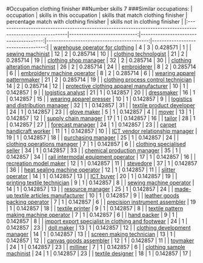 #Occupation clothing finisher
##Number skills 7
###Similar occupations:
| occupation                                                                                                |   skills in this occupation |   skills that match clothing finisher |   percentage match with clothing finisher |   skills not in clothing finisher |
|:----------------------------------------------------------------------------------------------------------|----------------------------:|--------------------------------------:|------------------------------------------:|----------------------------------:|
| [warehouse operator for clothing](warehouse_operator_for_clothing.md)                                     |                           4 |                                     3 |                                  0.428571 |                                 1 |
| [sewing machinist](sewing_machinist.md)                                                                   |                          12 |                                     2 |                                  0.285714 |                                10 |
| [clothing technologist](clothing_technologist.md)                                                         |                          21 |                                     2 |                                  0.285714 |                                19 |
| [clothing shop manager](clothing_shop_manager.md)                                                         |                          32 |                                     2 |                                  0.285714 |                                30 |
| [clothing alteration machinist](clothing_alteration_machinist.md)                                         |                          26 |                                     2 |                                  0.285714 |                                24 |
| [embroiderer](embroiderer.md)                                                                             |                           8 |                                     2 |                                  0.285714 |                                 6 |
| [embroidery machine operator](embroidery_machine_operator.md)                                             |                           8 |                                     2 |                                  0.285714 |                                 6 |
| [wearing apparel patternmaker](wearing_apparel_patternmaker.md)                                           |                          21 |                                     2 |                                  0.285714 |                                19 |
| [clothing process control technician](clothing_process_control_technician.md)                             |                          14 |                                     2 |                                  0.285714 |                                12 |
| [protective clothing apparel manufacturer](protective_clothing_apparel_manufacturer.md)                   |                          10 |                                     1 |                                  0.142857 |                                 9 |
| [logistics analyst](logistics_analyst.md)                                                                 |                          21 |                                     1 |                                  0.142857 |                                20 |
| [dressmaker](dressmaker.md)                                                                               |                          16 |                                     1 |                                  0.142857 |                                15 |
| [wearing apparel presser](wearing_apparel_presser.md)                                                     |                          10 |                                     1 |                                  0.142857 |                                 9 |
| [logistics and distribution manager](logistics_and_distribution_manager.md)                               |                          32 |                                     1 |                                  0.142857 |                                31 |
| [textile product developer](textile_product_developer.md)                                                 |                          24 |                                     1 |                                  0.142857 |                                23 |
| [glove maker](glove_maker.md)                                                                             |                           5 |                                     1 |                                  0.142857 |                                 4 |
| [mover](mover.md)                                                                                         |                          13 |                                     1 |                                  0.142857 |                                12 |
| [supply chain manager](supply_chain_manager.md)                                                           |                          17 |                                     1 |                                  0.142857 |                                16 |
| [tailor](tailor.md)                                                                                       |                          28 |                                     1 |                                  0.142857 |                                27 |
| [forecast manager](forecast_manager.md)                                                                   |                          24 |                                     1 |                                  0.142857 |                                23 |
| [carpet handicraft worker](carpet_handicraft_worker.md)                                                   |                          11 |                                     1 |                                  0.142857 |                                10 |
| [ICT vendor relationship manager](ICT_vendor_relationship_manager.md)                                     |                          19 |                                     1 |                                  0.142857 |                                18 |
| [purchasing manager](purchasing_manager.md)                                                               |                          25 |                                     1 |                                  0.142857 |                                24 |
| [clothing operations manager](clothing_operations_manager.md)                                             |                           7 |                                     1 |                                  0.142857 |                                 6 |
| [clothing specialised seller](clothing_specialised_seller.md)                                             |                          34 |                                     1 |                                  0.142857 |                                33 |
| [chemical production manager](chemical_production_manager.md)                                             |                          35 |                                     1 |                                  0.142857 |                                34 |
| [rail intermodal equipment operator](rail_intermodal_equipment_operator.md)                               |                          17 |                                     1 |                                  0.142857 |                                16 |
| [recreation model maker](recreation_model_maker.md)                                                       |                          12 |                                     1 |                                  0.142857 |                                11 |
| [stevedore](stevedore.md)                                                                                 |                          37 |                                     1 |                                  0.142857 |                                36 |
| [heat sealing machine operator](heat_sealing_machine_operator.md)                                         |                          12 |                                     1 |                                  0.142857 |                                11 |
| [slitter operator](slitter_operator.md)                                                                   |                          14 |                                     1 |                                  0.142857 |                                13 |
| [ICT buyer](ICT_buyer.md)                                                                                 |                          20 |                                     1 |                                  0.142857 |                                19 |
| [printing textile technician](printing_textile_technician.md)                                             |                           9 |                                     1 |                                  0.142857 |                                 8 |
| [sewing machine operator](sewing_machine_operator.md)                                                     |                          14 |                                     1 |                                  0.142857 |                                13 |
| [resource manager](resource_manager.md)                                                                   |                          25 |                                     1 |                                  0.142857 |                                24 |
| [made-up textile articles manufacturer](made-up_textile_articles_manufacturer.md)                         |                          10 |                                     1 |                                  0.142857 |                                 9 |
| [leather goods packing operator](leather_goods_packing_operator.md)                                       |                           7 |                                     1 |                                  0.142857 |                                 6 |
| [precision instrument assembler](precision_instrument_assembler.md)                                       |                          19 |                                     1 |                                  0.142857 |                                18 |
| [textile printer](textile_printer.md)                                                                     |                           9 |                                     1 |                                  0.142857 |                                 8 |
| [textile pattern making machine operator](textile_pattern_making_machine_operator.md)                     |                           7 |                                     1 |                                  0.142857 |                                 6 |
| [hand packer](hand_packer.md)                                                                             |                           9 |                                     1 |                                  0.142857 |                                 8 |
| [import export specialist in clothing and footwear](import_export_specialist_in_clothing_and_footwear.md) |                          24 |                                     1 |                                  0.142857 |                                23 |
| [doll maker](doll_maker.md)                                                                               |                          13 |                                     1 |                                  0.142857 |                                12 |
| [clothing development manager](clothing_development_manager.md)                                           |                          14 |                                     1 |                                  0.142857 |                                13 |
| [screen making technician](screen_making_technician.md)                                                   |                          13 |                                     1 |                                  0.142857 |                                12 |
| [canvas goods assembler](canvas_goods_assembler.md)                                                       |                          12 |                                     1 |                                  0.142857 |                                11 |
| [toymaker](toymaker.md)                                                                                   |                          24 |                                     1 |                                  0.142857 |                                23 |
| [milliner](milliner.md)                                                                                   |                           7 |                                     1 |                                  0.142857 |                                 6 |
| [clothing sample machinist](clothing_sample_machinist.md)                                                 |                          24 |                                     1 |                                  0.142857 |                                23 |
| [textile designer](textile_designer.md)                                                                   |                          18 |                                     1 |                                  0.142857 |                                17 |
